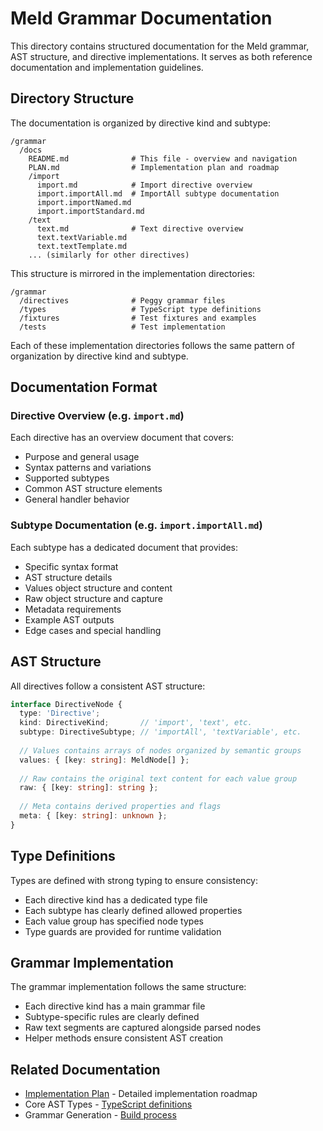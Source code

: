 # Meld Grammar Documentation

This directory contains structured documentation for the Meld grammar, AST structure, and directive implementations. It serves as both reference documentation and implementation guidelines.

## Directory Structure

The documentation is organized by directive kind and subtype:

```
/grammar
  /docs
    README.md              # This file - overview and navigation
    PLAN.md                # Implementation plan and roadmap
    /import
      import.md            # Import directive overview
      import.importAll.md  # ImportAll subtype documentation
      import.importNamed.md
      import.importStandard.md
    /text
      text.md              # Text directive overview
      text.textVariable.md
      text.textTemplate.md
    ... (similarly for other directives)
```

This structure is mirrored in the implementation directories:

```
/grammar
  /directives              # Peggy grammar files
  /types                   # TypeScript type definitions
  /fixtures                # Test fixtures and examples
  /tests                   # Test implementation
```

Each of these implementation directories follows the same pattern of organization by directive kind and subtype.

## Documentation Format

### Directive Overview (e.g. `import.md`)

Each directive has an overview document that covers:

- Purpose and general usage
- Syntax patterns and variations
- Supported subtypes
- Common AST structure elements
- General handler behavior

### Subtype Documentation (e.g. `import.importAll.md`)

Each subtype has a dedicated document that provides:

- Specific syntax format
- AST structure details
- Values object structure and content
- Raw object structure and capture
- Metadata requirements
- Example AST outputs
- Edge cases and special handling

## AST Structure

All directives follow a consistent AST structure:

```typescript
interface DirectiveNode {
  type: 'Directive';
  kind: DirectiveKind;       // 'import', 'text', etc.
  subtype: DirectiveSubtype; // 'importAll', 'textVariable', etc.
  
  // Values contains arrays of nodes organized by semantic groups
  values: { [key: string]: MeldNode[] };
  
  // Raw contains the original text content for each value group
  raw: { [key: string]: string };
  
  // Meta contains derived properties and flags
  meta: { [key: string]: unknown };
}
```

## Type Definitions

Types are defined with strong typing to ensure consistency:

- Each directive kind has a dedicated type file
- Each subtype has clearly defined allowed properties
- Each value group has specified node types
- Type guards are provided for runtime validation

## Grammar Implementation

The grammar implementation follows the same structure:

- Each directive kind has a main grammar file
- Subtype-specific rules are clearly defined
- Raw text segments are captured alongside parsed nodes
- Helper methods ensure consistent AST creation

## Related Documentation

- [Implementation Plan](./PLAN.md) - Detailed implementation roadmap
- Core AST Types - [TypeScript definitions](/core/syntax/types/nodes.ts)
- Grammar Generation - [Build process](/grammar/build-grammar.mjs)